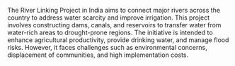 The River Linking Project in India aims to connect major rivers across the country to address water scarcity and improve irrigation. This project involves constructing dams, canals, and reservoirs to transfer water from water-rich areas to drought-prone regions. The initiative is intended to enhance agricultural productivity, provide drinking water, and manage flood risks. However, it faces challenges such as environmental concerns, displacement of communities, and high implementation costs.
